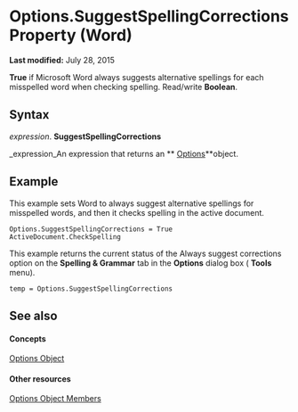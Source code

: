 
# Options.SuggestSpellingCorrections Property (Word)

 **Last modified:** July 28, 2015

 **True** if Microsoft Word always suggests alternative spellings for each misspelled word when checking spelling. Read/write **Boolean**.

## Syntax

 _expression_. **SuggestSpellingCorrections**

 _expression_An expression that returns an  ** [Options](873b7b99-3fe1-fd89-9ece-a9355cb827dc.md)**object.


## Example

This example sets Word to always suggest alternative spellings for misspelled words, and then it checks spelling in the active document.


```
Options.SuggestSpellingCorrections = True 
ActiveDocument.CheckSpelling
```

This example returns the current status of the Always suggest corrections option on the  **Spelling &amp; Grammar** tab in the **Options** dialog box ( **Tools** menu).




```
temp = Options.SuggestSpellingCorrections
```


## See also


#### Concepts


 [Options Object](873b7b99-3fe1-fd89-9ece-a9355cb827dc.md)
#### Other resources


 [Options Object Members](76cd9dfe-6bbb-4c3d-0bfc-79a62bedd15e.md)
